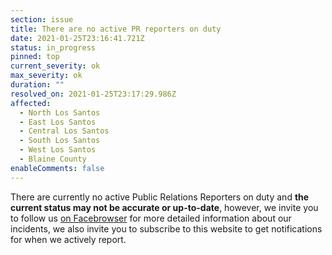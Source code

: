 ```yaml
---
section: issue
title: There are no active PR reporters on duty
date: 2021-01-25T23:16:41.721Z
status: in_progress
pinned: top
current_severity: ok
max_severity: ok
duration: ""
resolved_on: 2021-01-25T23:17:29.986Z
affected:
  - North Los Santos
  - East Los Santos
  - Central Los Santos
  - South Los Santos
  - West Los Santos
  - Blaine County
enableComments: false
---
```

There are currently no active Public Relations Reporters on duty and **the current status may not be accurate or up-to-date**, however, we invite you to follow us [on Facebrowser](https://face.gta.world/pages/LSFire) for more detailed information about our incidents, we also invite you to subscribe to this website to get notifications for when we actively report.